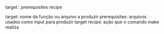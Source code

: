 target : prerequisites
<TAB>recipe

target: nome da função ou arquivo a produzir
prerequisites: arquivos usados como input para produzir target
recipe: ação que o comando make realiza
